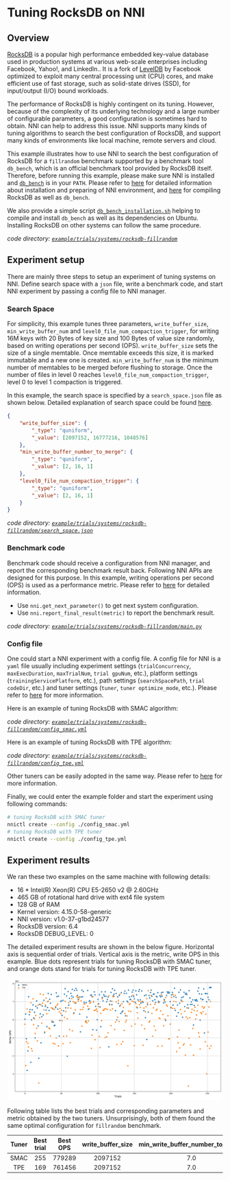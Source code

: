 # Tuning RocksDB on NNI

## Overview

[RocksDB](https://github.com/facebook/rocksdb) is a popular high performance embedded key-value database used in production systems at various web-scale enterprises including Facebook, Yahoo!, and LinkedIn.. It is a fork of [LevelDB](https://github.com/google/leveldb) by Facebook optimized to exploit many central processing unit (CPU) cores, and make efficient use of fast storage, such as solid-state drives (SSD), for input/output (I/O) bound workloads.

The performance of RocksDB is highly contingent on its tuning. However, because of the complexity of its underlying technology and a large number of configurable parameters, a good configuration is sometimes hard to obtain. NNI can help to address this issue. NNI supports many kinds of tuning algorithms to search the best configuration of RocksDB, and support many kinds of environments like local machine, remote servers and cloud.

This example illustrates how to use NNI to search the best configuration of RocksDB for a `fillrandom` benchmark supported by a benchmark tool `db_bench`, which is an official benchmark tool provided by RocksDB itself. Therefore, before running this example, please make sure NNI is installed and [`db_bench`](https://github.com/facebook/rocksdb/wiki/Benchmarking-tools) is in your `PATH`. Please refer to [here](../Tutorial/QuickStart.md) for detailed information about installation and preparing of NNI environment, and [here](https://github.com/facebook/rocksdb/blob/master/INSTALL.md) for compiling RocksDB as well as `db_bench`.

We also provide a simple script [`db_bench_installation.sh`](../../../examples/trials/systems/rocksdb-fillrandom/db_bench_installation.sh) helping to compile and install `db_bench` as well as its dependencies on Ubuntu. Installing RocksDB on other systems can follow the same procedure.

*code directory: [`example/trials/systems/rocksdb-fillrandom`](../../../examples/trials/systems/rocksdb-fillrandom)*

## Experiment setup

There are mainly three steps to setup an experiment of tuning systems on NNI. Define search space with a `json` file, write a benchmark code, and start NNI experiment by passing a config file to NNI manager.

### Search Space

For simplicity, this example tunes three parameters, `write_buffer_size`, `min_write_buffer_num` and `level0_file_num_compaction_trigger`, for writing 16M keys with 20 Bytes of key size and 100 Bytes of value size randomly, based on writing operations per second (OPS). `write_buffer_size` sets the size of a single memtable. Once memtable exceeds this size, it is marked immutable and a new one is created. `min_write_buffer_num` is the minimum number of memtables to be merged before flushing to storage. Once the number of files in level 0 reaches `level0_file_num_compaction_trigger`, level 0 to level 1 compaction is triggered.

In this example, the search space is specified by a `search_space.json` file as shown below. Detailed explanation of search space could be found [here](../Tutorial/SearchSpaceSpec.md).

```json
{
    "write_buffer_size": {
        "_type": "quniform",
        "_value": [2097152, 16777216, 1048576]
    },
    "min_write_buffer_number_to_merge": {
        "_type": "quniform",
        "_value": [2, 16, 1]
    },
    "level0_file_num_compaction_trigger": {
        "_type": "quniform",
        "_value": [2, 16, 1]
    }
}
```

*code directory: [`example/trials/systems/rocksdb-fillrandom/search_space.json`](../../../examples/trials/systems/rocksdb-fillrandom/search_space.json)*

### Benchmark code

Benchmark code should receive a configuration from NNI manager, and report the corresponding benchmark result back. Following NNI APIs are designed for this purpose. In this example, writing operations per second (OPS) is used as a performance metric. Please refer to [here](Trials.md) for detailed information.

* Use `nni.get_next_parameter()` to get next system configuration.
* Use `nni.report_final_result(metric)` to report the benchmark result.

*code directory: [`example/trials/systems/rocksdb-fillrandom/main.py`](../../../examples/trials/systems/rocksdb-fillrandom/main.py)*

### Config file

One could start a NNI experiment with a config file. A config file for NNI is a `yaml` file usually including experiment settings (`trialConcurrency`, `maxExecDuration`, `maxTrialNum`, `trial gpuNum`, etc.), platform settings (`trainingServicePlatform`, etc.), path settings (`searchSpacePath`, `trial codeDir`, etc.) and tuner settings (`tuner`, `tuner optimize_mode`, etc.). Please refer to [here](../Tutorial/QuickStart.md) for more information.

Here is an example of tuning RocksDB with SMAC algorithm:

*code directory: [`example/trials/systems/rocksdb-fillrandom/config_smac.yml`](../../../examples/trials/systems/rocksdb-fillrandom/config_smac.yml)*

Here is an example of tuning RocksDB with TPE algorithm:

*code directory: [`example/trials/systems/rocksdb-fillrandom/config_tpe.yml`](../../../examples/trials/systems/rocksdb-fillrandom/config_tpe.yml)*

Other tuners can be easily adopted in the same way. Please refer to [here](../Tuner/BuiltinTuner.md) for more information.

Finally, we could enter the example folder and start the experiment using following commands:

```bash
# tuning RocksDB with SMAC tuner
nnictl create --config ./config_smac.yml
# tuning RocksDB with TPE tuner
nnictl create --config ./config_tpe.yml
```

## Experiment results

We ran these two examples on the same machine with following details:

* 16 * Intel(R) Xeon(R) CPU E5-2650 v2 @ 2.60GHz
* 465 GB of rotational hard drive with ext4 file system
* 128 GB of RAM
* Kernel version: 4.15.0-58-generic
* NNI version: v1.0-37-g1bd24577
* RocksDB version: 6.4
* RocksDB DEBUG_LEVEL: 0

The detailed experiment results are shown in the below figure. Horizontal axis is sequential order of trials. Vertical axis is the metric, write OPS in this example. Blue dots represent trials for tuning RocksDB with SMAC tuner, and orange dots stand for trials for tuning RocksDB with TPE tuner.

![image](../../../examples/trials/systems/rocksdb-fillrandom/plot.png)

Following table lists the best trials and corresponding parameters and metric obtained by the two tuners. Unsurprisingly, both of them found the same optimal configuration for `fillrandom` benchmark.

| Tuner | Best trial | Best OPS | write_buffer_size | min_write_buffer_number_to_merge | level0_file_num_compaction_trigger |
|:-----:|:----------:|:--------:|:-------------------:|:------------------------------------:|:--------------------------------------:|
| SMAC  |    255     |  779289  |       2097152       |                 7.0                  |                  7.0                   |
|  TPE  |    169     |  761456  |       2097152       |                 7.0                  |                  7.0                   |
